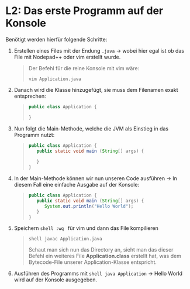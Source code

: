 # L2: Das erste Programm auf der Konsole
Benötigt werden hierfür folgende Schritte:

1. Erstellen eines Files mit der Endung ```.java``` -> wobei hier egal ist ob das File mit Nodepad++ oder vim erstellt wurde. 
   > Der Befehl für die reine Konsole mit vim wäre: 
   > ```shell
   > vim Application.java
   > ```
2. Danach wird die Klasse hinzugefügt, sie muss dem Filenamen exakt entsprechen:
   > ```java 
   > public class Application { 
   > 
   > }
   > ```
3. Nun folgt die Main-Methode, welche die JVM als Einstieg in das Programm nutzt: 
   > ```java 
   > public class Application {
   >    public static void main (String[] args) {
   >    
   >    }
   > }
   >```
4. In der Main-Methode können wir nun unseren Code ausführen -> In diesem Fall eine einfache Ausgabe auf der Konsole: 
   > ```java 
   > public class Application {
   >    public static void main (String[] args) {
   >       System.out.println("Hello World");
   >    }
   > }
   >```
5. Speichern ```shell :wq ``` für vim und dann das File kompilieren
   > ```shell javac Application.java```
   > 
   > Schaut man sich nun das Directory an, sieht man das dieser Befehl ein weiteres File **Application.class**
   > erstellt hat, was dem Bytecode-File unserer Application-Klasse entspricht. 
   > 
6. Ausführen des Programms mit ```shell java Application``` -> Hello World wird auf der Konsole ausgegeben.